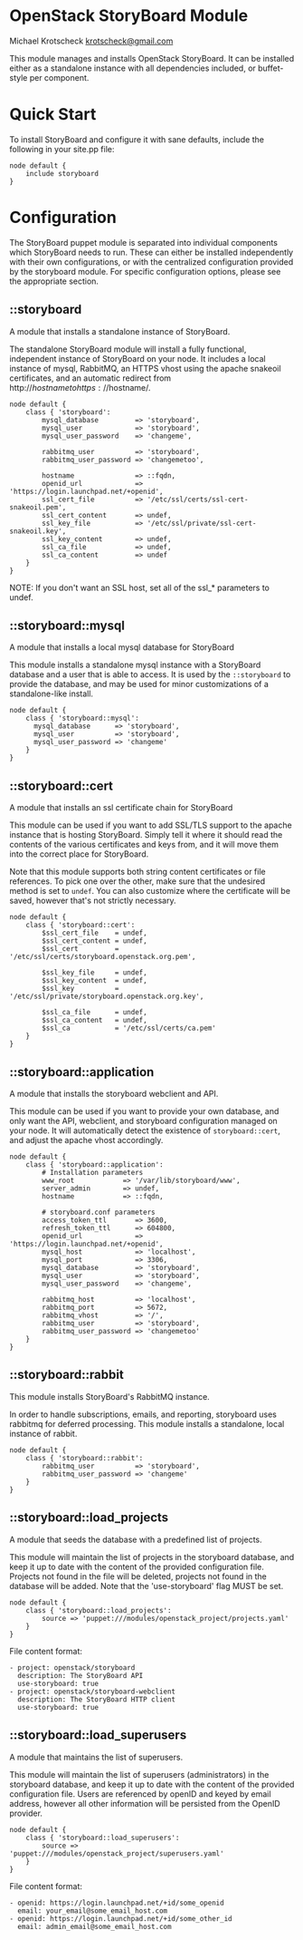 # OpenStack StoryBoard Module

Michael Krotscheck <krotscheck@gmail.com>

This module manages and installs OpenStack StoryBoard. It can be installed
either as a standalone instance with all dependencies included, or
buffet-style per component.

# Quick Start

To install StoryBoard and configure it with sane defaults, include the
following in your site.pp file:

    node default {
        include storyboard
    }

# Configuration

The StoryBoard puppet module is separated into individual components which
StoryBoard needs to run. These can either be installed independently with
their own configurations, or with the centralized configuration provided by
the storyboard module. For specific configuration options, please see the
appropriate section.

## ::storyboard
A module that installs a standalone instance of StoryBoard.

The standalone StoryBoard module will install a fully functional, independent
instance of StoryBoard on your node. It includes a local instance of mysql,
RabbitMQ, an HTTPS vhost using the apache snakeoil certificates, and an
automatic redirect from http://$hostname to https://$hostname/.

    node default {
        class { 'storyboard':
            mysql_database         => 'storyboard',
            mysql_user             => 'storyboard',
            mysql_user_password    => 'changeme',

            rabbitmq_user          => 'storyboard',
            rabbitmq_user_password => 'changemetoo',

            hostname               => ::fqdn,
            openid_url             => 'https://login.launchpad.net/+openid',
            ssl_cert_file          => '/etc/ssl/certs/ssl-cert-snakeoil.pem',
            ssl_cert_content       => undef,
            ssl_key_file           => '/etc/ssl/private/ssl-cert-snakeoil.key',
            ssl_key_content        => undef,
            ssl_ca_file            => undef,
            ssl_ca_content         => undef
        }
    }

NOTE: If you don't want an SSL host, set all of the ssl_* parameters to
undef.

## ::storyboard::mysql
A module that installs a local mysql database for StoryBoard

This module installs a standalone mysql instance with a StoryBoard database
and a user that is able to access. It is used by the
<code>::storyboard</code> to provide the database, and may be used for minor
customizations of a standalone-like install.

    node default {
        class { 'storyboard::mysql':
          mysql_database      => 'storyboard',
          mysql_user          => 'storyboard',
          mysql_user_password => 'changeme'
        }
    }

## ::storyboard::cert
A module that installs an ssl certificate chain for StoryBoard

This module can be used if you want to add SSL/TLS support to the apache
instance that is hosting StoryBoard. Simply tell it where it should read
the contents of the various certificates and keys from, and it will move
them into the correct place for StoryBoard.

Note that this module supports both string content certificates or file
references. To pick one over the other, make sure that the undesired method
is set to <code>undef</code>. You can also customize where the certificate
will be saved, however that's not strictly necessary.

    node default {
        class { 'storyboard::cert':
            $ssl_cert_file    = undef,
            $ssl_cert_content = undef,
            $ssl_cert         = '/etc/ssl/certs/storyboard.openstack.org.pem',

            $ssl_key_file     = undef,
            $ssl_key_content  = undef,
            $ssl_key          = '/etc/ssl/private/storyboard.openstack.org.key',

            $ssl_ca_file      = undef,
            $ssl_ca_content   = undef,
            $ssl_ca           = '/etc/ssl/certs/ca.pem'
        }
    }

## ::storyboard::application
A module that installs the storyboard webclient and API.

This module can be used if you want to provide your own database, and only
want the API, webclient, and storyboard configuration managed on your node.
It will automatically detect the existence of <code>storyboard::cert</code>,
and adjust the apache vhost accordingly.

    node default {
        class { 'storyboard::application':
            # Installation parameters
            www_root            => '/var/lib/storyboard/www',
            server_admin        => undef,
            hostname            => ::fqdn,
          
            # storyboard.conf parameters
            access_token_ttl       => 3600,
            refresh_token_ttl      => 604800,
            openid_url             => 'https://login.launchpad.net/+openid',
            mysql_host             => 'localhost',
            mysql_port             => 3306,
            mysql_database         => 'storyboard',
            mysql_user             => 'storyboard',
            mysql_user_password    => 'changeme',

            rabbitmq_host          => 'localhost',
            rabbitmq_port          => 5672,
            rabbitmq_vhost         => '/',
            rabbitmq_user          => 'storyboard',
            rabbitmq_user_password => 'changemetoo'
        }
    }

## ::storyboard::rabbit
This module installs StoryBoard's RabbitMQ instance.

In order to handle subscriptions, emails, and reporting, storyboard uses
rabbitmq for deferred processing. This module installs a standalone, local
instance of rabbit.

    node default {
        class { 'storyboard::rabbit':
            rabbitmq_user          => 'storyboard',
            rabbitmq_user_password => 'changeme'
        }
    }

## ::storyboard::load_projects
A module that seeds the database with a predefined list of projects.

This module will maintain the list of projects in the storyboard database,
and keep it up to date with the content of the provided configuration file.
Projects not found in the file will be deleted, projects not found in the
database will be added. Note that the 'use-storyboard' flag MUST be set.

    node default {
        class { 'storyboard::load_projects':
            source => 'puppet:///modules/openstack_project/projects.yaml'
        }
    }

File content format:

    - project: openstack/storyboard
      description: The StoryBoard API
      use-storyboard: true
    - project: openstack/storyboard-webclient
      description: The StoryBoard HTTP client
      use-storyboard: true

## ::storyboard::load_superusers
A module that maintains the list of superusers.

This module will maintain the list of superusers (administrators) in the
storyboard database, and keep it up to date with the content of the provided
configuration file. Users are referenced by openID and keyed by email
address, however all other information will be persisted from the
OpenID provider.

    node default {
        class { 'storyboard::load_superusers':
            source => 'puppet:///modules/openstack_project/superusers.yaml'
        }
    }

File content format:

    - openid: https://login.launchpad.net/+id/some_openid
      email: your_email@some_email_host.com
    - openid: https://login.launchpad.net/+id/some_other_id
      email: admin_email@some_email_host.com